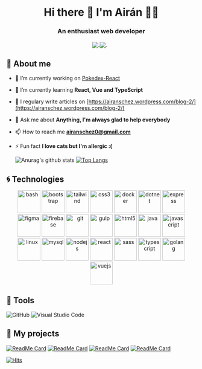 
<h1 align='center'>
  Hi there 👋 I'm Airán 👨‍💻
</h1>
<h3 align="center">An enthusiast web developer</h3>


<p align='center'>
  <a href="https://twitter.com/AiranDev">
   <img align="center" src="https://img.shields.io/badge/twitter-%231DA1F2.svg?&style=for-the-badge&logo=twitter&logoColor=white" />
  </a>
  <a href="https://www.linkedin.com/in/air%C3%A1n-s%C3%A1nchez-brito-415910145/">
    <img align="center" src="https://img.shields.io/badge/linkedin-%230077B5.svg?&style=for-the-badge&logo=linkedin&logoColor=white" />
  </a>&nbsp;&nbsp;
  
</p>

## 🙂 About me

- 🔭 I’m currently working on [Pokedex-React](https://github.com/AiranSchez/Pokedex-React)

- 🌱 I’m currently learning **React, Vue and TypeScript**

- 📝 I regulary write articles on [https://airanschez.wordpress.com/blog-2/](https://airanschez.wordpress.com/blog-2/)

- 💬 Ask me about **Anything, I'm always glad to help everybody**

- 📫 How to reach me **airanschez0@gmail.com**

- ⚡ Fun fact **I love cats but I'm allergic :(**

  ![Anurag's github stats](https://github-readme-stats.vercel.app/api?username=AiranSchez&show_icons=true&theme=tokyonight)
  [![Top Langs](https://github-readme-stats.vercel.app/api/top-langs/?username=AiranSchez&layout=compact&theme=tokyonight)](https://github.com/AiranSchez/github-readme-stats)





## 🌀 Technologies

<p align="center">
  <img src="https://www.vectorlogo.zone/logos/gnu_bash/gnu_bash-icon.svg" alt="bash" width="60" height="60"/> 
  <img src="https://www.vectorlogo.zone/logos/getbootstrap/getbootstrap-icon.svg" alt="bootstrap" width="60" height="60"/> 
  <img src="https://www.vectorlogo.zone/logos/tailwindcss/tailwindcss-icon.svg" alt="tailwind" width="60" height="60"/> 
  <img src="https://www.vectorlogo.zone/logos/netlifyapp_watercss/netlifyapp_watercss-official.svg" alt="css3" width="60" height="60"/> 
  <img src="https://www.vectorlogo.zone/logos/docker/docker-official.svg" alt="docker" width="60" height="60"/> 
  <img src="https://www.vectorlogo.zone/logos/dotnet/dotnet-vertical.svg" alt="dotnet" width="60" height="60"/> 
  <img src="https://www.vectorlogo.zone/logos/expressjs/expressjs-icon.svg" alt="express" width="60" height="60"/> 
  <img src="https://www.vectorlogo.zone/logos/figma/figma-icon.svg" alt="figma" width="60" height="60"/> 
  <img src="https://www.vectorlogo.zone/logos/firebase/firebase-icon.svg" alt="firebase" width="60" height="60"/> 
  <img src="https://www.vectorlogo.zone/logos/git-scm/git-scm-icon.svg" alt="git" width="60" height="60"/> 
  <img src="https://www.vectorlogo.zone/logos/gulpjs/gulpjs-ar21.svg" alt="gulp" width="60" height="60"/> 
  <img src="https://www.vectorlogo.zone/logos/w3_html5/w3_html5-icon.svg" alt="html5" width="60" height="60"/> 
  <img src="https://www.vectorlogo.zone/logos/java/java-icon.svg" alt="java" width="60" height="60"/> 
  <img src="https://www.vectorlogo.zone/logos/javascript/javascript-icon.svg" alt="javascript" width="60" height="60"/> 
  <img src="https://www.vectorlogo.zone/logos/linux/linux-icon.svg" alt="linux" width="60" height="60"/> 
  <img src="https://www.vectorlogo.zone/logos/mysql/mysql-icon.svg" alt="mysql" width="60" height="60"/> 
  <img src="https://www.vectorlogo.zone/logos/nodejs/nodejs-icon.svg" alt="nodejs" width="60" height="60"/> 
  <img src="https://www.vectorlogo.zone/logos/reactjs/reactjs-icon.svg" alt="react" width="60" height="60"/> 
  <img src="https://www.vectorlogo.zone/logos/sass-lang/sass-lang-icon.svg" alt="sass" width="60" height="60"/>
  <img src="https://www.vectorlogo.zone/logos/typescriptlang/typescriptlang-icon.svg" alt="typescript" width="60" height="60"/>
  <img src="https://www.vectorlogo.zone/logos/golang/golang-icon.svg" alt="golang" width="60" height="60"/>
  <img src="https://www.vectorlogo.zone/logos/vuejs/vuejs-icon.svg" alt="vuejs" width="60" height="60"/>
</p>



## 🔧 Tools
![GitHub](https://www.vectorlogo.zone/logos/github/github-icon.svg)
![Visual Studio Code](https://www.vectorlogo.zone/logos/visualstudio_code/visualstudio_code-icon.svg)


## 🚀 My projects

[![ReadMe Card](https://github-readme-stats.vercel.app/api/pin/?username=AiranSchez&repo=ControlHorarios-Frontend)](https://github.com/AiranSchez/ControlHorarios-Frontend)
[![ReadMe Card](https://github-readme-stats.vercel.app/api/pin/?username=AiranSchez&repo=ControlHorarios-Backend)](https://github.com/AiranSchez/ControlHorarios-Backend)
[![ReadMe Card](https://github-readme-stats.vercel.app/api/pin/?username=AiranSchez&repo=Pokedex-React)](https://github.com/AiranSchez/Pokedex-React)
[![ReadMe Card](https://github-readme-stats.vercel.app/api/pin/?username=AiranSchez&repo=Public-Transport-Race)](https://github.com/AiranSchez/Public-Transport-Race)


[![Hits](https://hits.seeyoufarm.com/api/count/incr/badge.svg?url=https%3A%2F%2Fgithub.com%2FAiranSchez)](https://hits.seeyoufarm.com)
